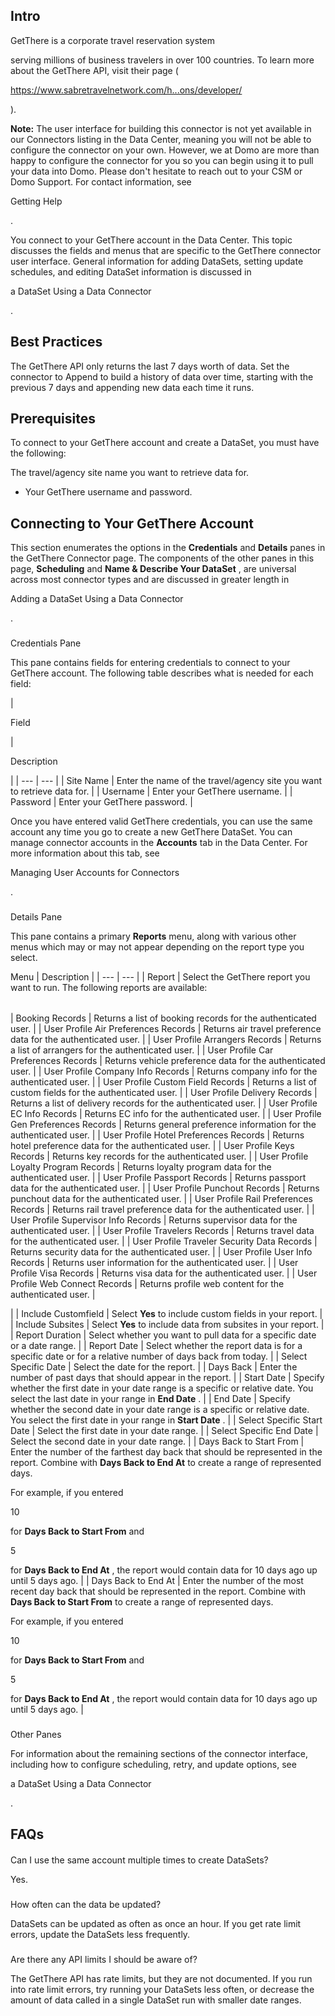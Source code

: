 

Intro
-------


 GetThere is a corporate travel reservation system

serving millions of business travelers in over 100 countries. To learn more about the GetThere API, visit their page (

https://www.sabretravelnetwork.com/h...ons/developer/

).


**Note:**
 The user interface for building this connector is not yet available in our Connectors listing in the Data Center, meaning you will not be able to configure the connector on your own. However, we at Domo are more than happy to configure the connector for you so you can begin using it to pull your data into Domo. Please don't hesitate to reach out to your CSM or Domo Support. For contact information, see


 Getting Help


 .


 You connect to your GetThere account in the Data Center. This topic discusses the fields and menus that are specific to the GetThere connector user interface. General information for adding DataSets, setting update schedules, and editing DataSet information is discussed in

a DataSet Using a Data Connector

.


 Best Practices
----------------

The GetThere API only returns the last 7 days worth of data. Set the connector to Append to build a history of data over time, starting with the previous 7 days and appending new data each time it runs.


 Prerequisites
---------------

To connect to your GetThere account and create a DataSet, you must have the following:

 The travel/agency site name you want to retrieve data for.
* Your GetThere username and password.

Connecting to Your GetThere Account
-------------------------------------


 This section enumerates the options in the
 **Credentials**
 and
 **Details**
 panes in the GetThere Connector page. The components of the other panes in this page,
 **Scheduling**
 and
 **Name & Describe Your DataSet**
 , are universal across most connector types and are discussed in greater length in

Adding a DataSet Using a Data Connector

.


###

Credentials Pane


 This pane contains fields for entering credentials to connect to your GetThere account. The following table describes what is needed for each field:


|

Field

|

Description

|
| --- | --- |
|
 Site Name
  |
 Enter the name of the travel/agency site you want to retrieve data for.
  |
|
 Username
  |
 Enter your GetThere username.
  |
|
 Password
  |
 Enter your GetThere password.
  |


 Once you have entered valid GetThere credentials, you can use the same account any time you go to create a new GetThere DataSet. You can manage connector accounts in the
 **Accounts**
 tab in the Data Center. For more information about this tab, see

Managing User Accounts for Connectors

.


###
 Details Pane

This pane contains a primary
 **Reports**
 menu, along with various other menus which may or may not appear depending on the report type you select.


 Menu
  |
 Description
  |
| --- | --- |
|
 Report
  |
 Select the GetThere report you want to run. The following reports are available:


|  |  |
| --- | --- |
|
 Booking Records
  |
 Returns a list of booking records for the authenticated user.
  |
|
 User Profile Air Preferences Records
  |
 Returns air travel preference data for the authenticated user.
  |
|
 User Profile Arrangers Records
  |
 Returns a list of arrangers for the authenticated user.
  |
|
 User Profile Car Preferences Records
  |
 Returns vehicle preference data for the authenticated user.
  |
|
 User Profile Company Info Records
  |
 Returns company info for the authenticated user.
  |
|
 User Profile Custom Field Records
  |
 Returns a list of custom fields for the authenticated user.
  |
|
 User Profile Delivery Records
  |
 Returns a list of delivery records for the authenticated user.
  |
|
 User Profile EC Info Records
  |
 Returns EC info for the authenticated user.
  |
|
 User Profile Gen Preferences Records
  |
 Returns general preference information for the authenticated user.
  |
|
 User Profile Hotel Preferences Records
  |
 Returns hotel preference data for the authenticated user.
  |
|
 User Profile Keys Records
  |
 Returns key records for the authenticated user.
  |
|
 User Profile Loyalty Program Records
  |
 Returns loyalty program data for the authenticated user.
  |
|
 User Profile Passport Records
  |
 Returns passport data for the authenticated user.
  |
|
 User Profile Punchout Records
  |
 Returns punchout data for the authenticated user.
  |
|
 User Profile Rail Preferences Records
  |
 Returns rail travel preference data for the authenticated user.
  |
|
 User Profile Supervisor Info Records
  |
 Returns supervisor data for the authenticated user.
  |
|
 User Profile Travelers Records
  |
 Returns travel data for the authenticated user.
  |
|
 User Profile Traveler Security Data Records
  |
 Returns security data for the authenticated user.
  |
|
 User Profile User Info Records
  |
 Returns user information for the authenticated user.
  |
|
 User Profile Visa Records
  |
 Returns visa data for the authenticated user.
  |
|
 User Profile Web Connect Records
  |
 Returns profile web content for the authenticated user.
  |

|
|
 Include Customfield
  |
 Select
 **Yes**
 to include custom fields in your report.
  |
|
 Include Subsites
  |
 Select
 **Yes**
 to include data from subsites in your report.
  |
|
 Report Duration
  |
 Select whether you want to pull data for a specific date or a date range.
  |
|
 Report Date
  |
 Select whether the report data is for a specific date or for a relative number of days back from today.
  |
|
 Select Specific Date
  |
 Select the date for the report.
  |
|
 Days Back
  |
 Enter the number of past days that should appear in the report.
  |
|
 Start Date
  |
 Specify whether the first date in your date range is a specific or relative date. You select the last date in your range in
 **End Date**
 .
  |
|
 End Date
  |
 Specify whether the second date in your date range is a specific or relative date. You select the first date in your range in
 **Start Date**
 .
  |
|
 Select Specific Start Date
  |
 Select the first date in your date range.
  |
|
 Select Specific End Date
  |
 Select the second date in your date range.
  |
|
 Days Back to Start From
  |
 Enter the number of the farthest day back that should be represented in the report. Combine with
 **Days Back to End At**
 to create a range of represented days.


 For example, if you entered

10

for
 **Days Back to Start From**
 and

5

for
 **Days Back to End At**
 , the report would contain data for 10 days ago up until 5 days ago.
  |
|
 Days Back to End At
  |
 Enter the number of the most recent day back that should be represented in the report. Combine with
 **Days Back to Start From**
 to create a range of represented days.


 For example, if you entered

10

for
 **Days Back to Start From**
 and

5

for
 **Days Back to End At**
 , the report would contain data for 10 days ago up until 5 days ago.
  |


###
 Other Panes

For information about the remaining sections of the connector interface, including how to configure scheduling, retry, and update options, see

a DataSet Using a Data Connector

.


 FAQs
------


####
 Can I use the same account multiple times to create DataSets?

Yes.

###
 How often can the data be updated?

DataSets can be updated as often as once an hour. If you get rate limit errors, update the DataSets less frequently.

###
 Are there any API limits I should be aware of?

The GetThere API has rate limits, but they are not documented. If you run into rate limit errors, try running your DataSets less often, or decrease the amount of data called in a single DataSet run with smaller date ranges.


